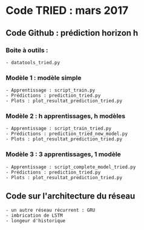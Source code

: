# Code TRIED : mars 2017

## Code Github : prédiction horizon h

### Boite à outils : 
	- datatools_tried.py
### Modèle 1 : modèle simple
	- Apprentissage : script_train.py
	- Prédictions : prediction_tried.py
	- Plots : plot_resultat_prediction_tried.py
### Modèle 2 : h apprentissages, h modèles
	- Apprentissage : script_train_tried.py
	- Prédictions : prediction_tried_new_model.py
	- Plots : plot_resultat_prediction_tried.py
### Modèle 3 : 3 apprentissages, 1 modèle
	- Apprentissage : script_complete_model_tried.py
	- Prédictions : prediction_tried.py
	- Plots : plot_resultat_prediction_tried.py

## Code sur l'architecture du réseau
	- un autre réseau récurrent : GRU
	- imbrication de LSTM
	- longeur d'historique 